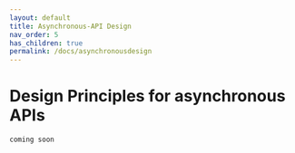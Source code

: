 ```yaml
---
layout: default
title: Asynchronous-API Design
nav_order: 5
has_children: true
permalink: /docs/asynchronousdesign
---
```


Design Principles for asynchronous APIs
=======================================

`coming soon`